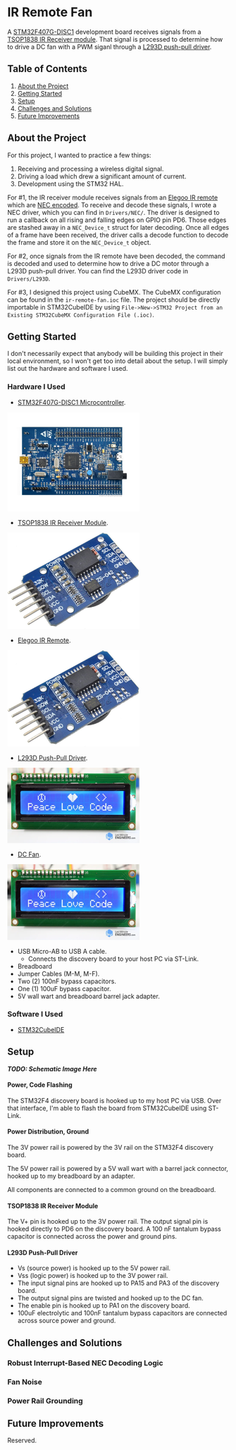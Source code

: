 # IR Remote Fan
A [STM32F407G-DISC1](https://www.st.com/en/evaluation-tools/stm32f4discovery.html) development board receives signals from a [TSOP1838 IR Receiver module](https://hobbyking.com/en_us/keyes-tsop1838-infra-red-37-9khz-receiver-for-arduino.html). That signal is processed to determine how to drive a DC fan with a PWM siganl through a [L293D push-pull driver](https://www.ti.com/product/L293D).

## Table of Contents
1. [About the Project](#about-the-project)
2. [Getting Started](#getting-started)
3. [Setup](#setup)
4. [Challenges and Solutions](#challenges-and-solutions)
5. [Future Improvements](#future-improvements)

## About the Project
For this project, I wanted to practice a few things:
1. Receiving and processing a wireless digital signal.
2. Driving a load which drew a significant amount of current.
3. Development using the STM32 HAL.

For #1, the IR receiver module receives signals from an [Elegoo IR remote](https://myenterprised.com/mods/model-remodel/arduino/remote-control/) which are [NEC encoded](https://techdocs.altium.com/display/FPGA/NEC+Infrared+Transmission+Protocol). To receive and decode these signals, I wrote a NEC driver, which you can find in `Drivers/NEC/`. The driver is designed to run a callback on all rising and falling edges on GPIO pin PD6. Those edges are stashed away in a `NEC_Device_t` struct for later decoding. Once all edges of a frame have been received, the driver calls a decode function to decode the frame and store it on the `NEC_Device_t` object.

For #2, once signals from the IR remote have been decoded, the command is decoded and used to determine how to drive a DC motor through a L293D push-pull driver. You can find the L293D driver code in `Drivers/L293D`. 

For #3, I designed this project using CubeMX. The CubeMX configuration can be found in the `ir-remote-fan.ioc` file. The project should be directly importable in STM32CubeIDE by using `File->New->STM32 Project from an Existing STM32CubeMX Configuration File (.ioc)`.

## Getting Started
I don't necessarily expect that anybody will be building this project in their local environment, so I won't get too into detail about the setup. I will simply list out the hardware and software I used.

### Hardware I Used
* [STM32F407G-DISC1 Microcontroller](https://www.st.com/en/evaluation-tools/stm32f4discovery.html).
<div align="left">
  <img src="https://github.com/michael-michelotti/stm-lcd-clock/blob/main/Img/stm32f4-disc1-board.jpg" alt="Demo usage of STM32 LCD clock" width="300"/>
</div>

* [TSOP1838 IR Receiver Module](https://www.analog.com/media/en/technical-documentation/data-sheets/DS3231.pdf).
<div align="left">
  <img src="https://github.com/michael-michelotti/stm-lcd-clock/blob/main/Img/ds3231-rtc-module.jpg" alt="Demo usage of STM32 LCD clock" width="300"/>
</div>

* [Elegoo IR Remote](https://www.analog.com/media/en/technical-documentation/data-sheets/DS3231.pdf).
<div align="left">
  <img src="https://github.com/michael-michelotti/stm-lcd-clock/blob/main/Img/ds3231-rtc-module.jpg" alt="Demo usage of STM32 LCD clock" width="300"/>
</div>

* [L293D Push-Pull Driver](https://www.sunfounder.com/products/lcd1602-module).
<div align="left">
  <img src="https://github.com/michael-michelotti/stm-lcd-clock/blob/main/Img/lcd-1602a-display.webp" alt="Demo usage of STM32 LCD clock" width="300"/>
</div>

* [DC Fan](https://www.sunfounder.com/products/lcd1602-module).
<div align="left">
  <img src="https://github.com/michael-michelotti/stm-lcd-clock/blob/main/Img/lcd-1602a-display.webp" alt="Demo usage of STM32 LCD clock" width="300"/>
</div>

* USB Micro-AB to USB A cable.
  * Connects the discovery board to your host PC via ST-Link.
* Breadboard
* Jumper Cables (M-M, M-F).
* Two (2) 100nF bypass capacitors.
* One (1) 100uF bypass capacitor.
* 5V wall wart and breadboard barrel jack adapter.

### Software I Used
* [STM32CubeIDE](https://www.st.com/en/development-tools/stm32cubeide.html)

## Setup
***TODO: Schematic Image Here***
#### Power, Code Flashing
The STM32F4 discovery board is hooked up to my host PC via USB. Over that interface, I'm able to flash the board from STM32CubeIDE using ST-Link. 

#### Power Distribution, Ground
The 3V power rail is powered by the 3V rail on the STM32F4 discovery board.

The 5V power rail is powered by a 5V wall wart with a barrel jack connector, hooked up to my breadboard by an adapter.

All components are connected to a common ground on the breadboard.

#### TSOP1838 IR Receiver Module
The V+ pin is hooked up to the 3V power rail. The output signal pin is hooked directly to PD6 on the discovery board. A 100 nF tantalum bypass capacitor is connected across the power and ground pins. 

#### L293D Push-Pull Driver
* Vs (source power) is hooked up to the 5V power rail.
* Vss (logic power) is hooked up to the 3V power rail.
* The input signal pins are hooked up to PA15 and PA3 of the discovery board.
* The output signal pins are twisted and hooked up to the DC fan.
* The enable pin is hooked up to PA1 on the discovery board.
* 100uF electrolytic and 100nF tantalum bypass capacitors are connected across source power and ground.

## Challenges and Solutions
### Robust Interrupt-Based NEC Decoding Logic
### Fan Noise
### Power Rail Grounding


## Future Improvements
Reserved.
